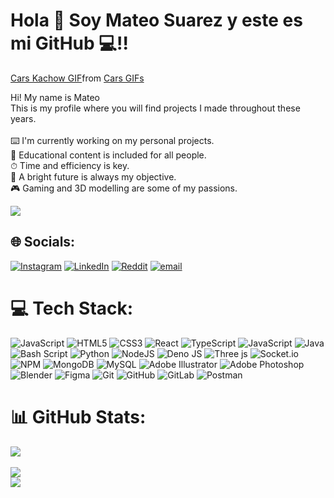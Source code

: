 # Hola :wave: Soy **Mateo Suarez** y este es mi GitHub :computer:!!

<div class="tenor-gif-embed" data-postid="23750214" data-share-method="host" data-aspect-ratio="2.44275" data-width="100%"><a href="https://tenor.com/view/cars-kachow-badbitch-gif-23750214">Cars Kachow GIF</a>from <a href="https://tenor.com/search/cars-gifs">Cars GIFs</a></div> <script type="text/javascript" async src="https://tenor.com/embed.js"></script>

Hi! My name is Mateo <br>This is my profile where you will find projects I made throughout these years.<br><br>⌨️ I'm currently working on my personal projects.<br>📘 Educational content is included for all people.<br>⏱ Time and efficiency is key.<br>🔮 A bright future is always my objective.<br>🎮 Gaming and 3D modelling are some of my passions.

![](https://quotes-github-readme.vercel.app/api?type=horizontal&theme=dark)  

## 🌐 Socials:
[![Instagram](https://img.shields.io/badge/Instagram-%23E4405F.svg?logo=Instagram&logoColor=white)](https://instagram.com/msuarez_1905) [![LinkedIn](https://img.shields.io/badge/LinkedIn-%230077B5.svg?logo=linkedin&logoColor=white)](www.linkedin.com/in/mateo-nicolas-suarez-a7b68b264) [![Reddit](https://img.shields.io/badge/Reddit-%23FF4500.svg?logo=Reddit&logoColor=white)](https://reddit.com/user/Matusua1905) [![email](https://img.shields.io/badge/Email-D14836?logo=gmail&logoColor=white)](mailto:mateosuarez1905@hotmail.com) 

# 💻 Tech Stack:
![JavaScript](https://img.shields.io/badge/javascript-%23323330.svg?style=flat&logo=javascript&logoColor=%23F7DF1E) ![HTML5](https://img.shields.io/badge/html5-%23E34F26.svg?style=flat&logo=html5&logoColor=white) ![CSS3](https://img.shields.io/badge/css3-%231572B6.svg?style=flat&logo=css3&logoColor=white) ![React](https://img.shields.io/badge/react-%2320232a.svg?style=flat&logo=react&logoColor=%2361DAFB) ![TypeScript](https://img.shields.io/badge/typescript-%23007ACC.svg?style=flat&logo=typescript&logoColor=white) ![JavaScript](https://img.shields.io/badge/javascript-%23323330.svg?style=flat&logo=javascript&logoColor=%23F7DF1E) ![Java](https://img.shields.io/badge/java-%23ED8B00.svg?style=flat&logo=openjdk&logoColor=white) ![Bash Script](https://img.shields.io/badge/bash_script-%23121011.svg?style=flat&logo=gnu-bash&logoColor=white) ![Python](https://img.shields.io/badge/python-3670A0?style=flat&logo=python&logoColor=ffdd54) ![NodeJS](https://img.shields.io/badge/node.js-6DA55F?style=flat&logo=node.js&logoColor=white) ![Deno JS](https://img.shields.io/badge/deno%20js-000000?style=flat&logo=deno&logoColor=white) ![Three js](https://img.shields.io/badge/threejs-black?style=flat&logo=three.js&logoColor=white) ![Socket.io](https://img.shields.io/badge/Socket.io-black?style=flat&logo=socket.io&badgeColor=010101) ![NPM](https://img.shields.io/badge/NPM-%23CB3837.svg?style=flat&logo=npm&logoColor=white) ![MongoDB](https://img.shields.io/badge/MongoDB-%234ea94b.svg?style=flat&logo=mongodb&logoColor=white) ![MySQL](https://img.shields.io/badge/mysql-4479A1.svg?style=flat&logo=mysql&logoColor=white) ![Adobe Illustrator](https://img.shields.io/badge/adobe%20illustrator-%23FF9A00.svg?style=flat&logo=adobe%20illustrator&logoColor=white) ![Adobe Photoshop](https://img.shields.io/badge/adobe%20photoshop-%2331A8FF.svg?style=flat&logo=adobe%20photoshop&logoColor=white) ![Blender](https://img.shields.io/badge/blender-%23F5792A.svg?style=flat&logo=blender&logoColor=white) ![Figma](https://img.shields.io/badge/figma-%23F24E1E.svg?style=flat&logo=figma&logoColor=white) ![Git](https://img.shields.io/badge/git-%23F05033.svg?style=flat&logo=git&logoColor=white) ![GitHub](https://img.shields.io/badge/github-%23121011.svg?style=flat&logo=github&logoColor=white) ![GitLab](https://img.shields.io/badge/gitlab-%23181717.svg?style=flat&logo=gitlab&logoColor=white) ![Postman](https://img.shields.io/badge/Postman-FF6C37?style=flat&logo=postman&logoColor=white)
# 📊 GitHub Stats:
![](https://github-readme-stats.vercel.app/api?username=UnMatesito&theme=rose_pine&hide_border=true&include_all_commits=false&count_private=true)<br/>  
![](https://github-readme-streak-stats.herokuapp.com/?user=UnMatesito&theme=rose_pine&hide_border=true)<br/>
![](https://github-readme-stats.vercel.app/api/top-langs/?username=UnMatesito&theme=rose_pine&hide_border=true&include_all_commits=true&count_private=false&layout=compact)

